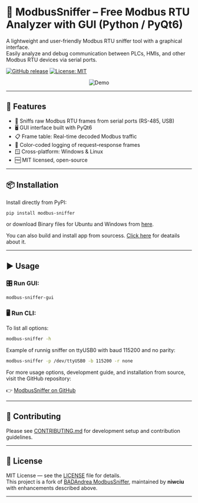 
# 🐍 ModbusSniffer – Free Modbus RTU Analyzer with GUI (Python / PyQt6)

A lightweight and user-friendly Modbus RTU sniffer tool with a graphical interface.  
Easily analyze and debug communication between PLCs, HMIs, and other Modbus RTU devices via serial ports.

[![GitHub release](https://img.shields.io/github/v/release/niwciu/ModbusSniffer)](https://github.com/niwciu/ModbusSniffer/releases)
[![License: MIT](https://img.shields.io/badge/License-MIT-yellow.svg)](LICENSE)

<div align="center">
<img src="https://github.com/niwciu/ModbusSniffer/blob/main/doc/gui.gif?raw=true" alt="Demo" />
</div>

---

## 🔧 Features

- 🧰 Sniffs raw Modbus RTU frames from serial ports (RS-485, USB)
- 🖥️ GUI interface built with PyQt6
- 📋 Frame table: Real-time decoded Modbus traffic
- 🌈 Color-coded logging of request–response frames
- 🪟 Cross-platform: Windows & Linux
- 🆓 MIT licensed, open-source

---

## 📦 Installation

Install directly from PyPI:

```bash
pip install modbus-sniffer
```
or download Binary files for Ubuntu and Windows from [here](https://github.com/niwciu/ModbusSniffer/releases).

You can also build and install app from sourcess. [Click here](CONTRIBUTING.md#%EF%B8%8F-build--install) for deatails about it.


---

## ▶️ Usage

### 🎛️ Run GUI:

```bash
modbus-sniffer-gui
```

### 🖥️ Run CLI:
To list all options:
```bash
modbus-sniffer -h
```


Example of runnig sniffer on ttyUSB0 with baud 115200 and no parity:
```bash
modbus-sniffer -p /dev/ttyUSB0 -b 115200 -r none
```

For more usage options, development guide, and installation from source, visit the GitHub repository:

👉 [ModbusSniffer on GitHub](https://github.com/niwciu/ModbusSniffer)

---
## 🤝 Contributing

Please see [CONTRIBUTING.md](CONTRIBUTING.md) for development setup and contribution guidelines.

---

## 📜 License

MIT License — see the [LICENSE](LICENSE) file for details.  
This project is a fork of [BADAndrea ModbusSniffer](https://github.com/BADAndrea/ModbusSniffer), maintained by **niwciu** with enhancements described above.

---